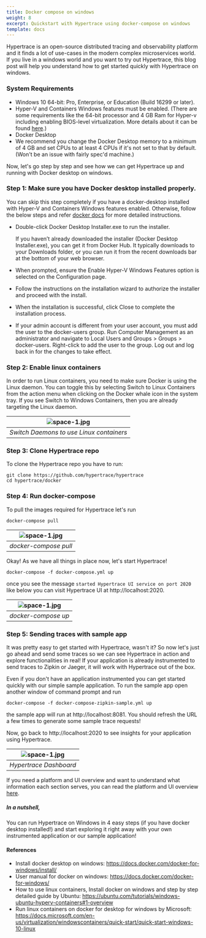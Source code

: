 ```yaml
---
title: Docker compose on windows
weight: 8
excerpt: Quickstart with Hypertrace using docker-compose on windows
template: docs
---
```


Hypertrace is an open-source distributed tracing and observability platform and it finds a lot of use-cases in the modern complex microservices world. If you live in a windows world and you want to try out Hypertrace, this blog post will help you understand how to get started quickly with Hypertrace on windows.

### System Requirements
- Windows 10 64-bit: Pro, Enterprise, or Education (Build 16299 or later).
- Hyper-V and Containers Windows features must be enabled. (There are some requirements like the 64-bit processor and 4 GB Ram for Hyper-v including enabling BIOS-level virtualization. More details about it can be found [here](https://docs.docker.com/docker-for-windows/troubleshoot/#virtualization-must-be-enabled).)
- Docker Desktop
- We recommend you change the Docker Desktop memory to a minimum of 4 GB and set CPUs to at least 4 CPUs if it's not set to that by default. (Won't be an issue with fairly spec'd machine.)

Now, let's go step by step and see how we can get Hypertrace up and running with Docker desktop on windows. 

### Step 1: Make sure you have Docker desktop installed properly. 

You can skip this step completely if you have a docker-desktop installed with Hyper-V and Containers Windows features enabled. Otherwise, follow the below steps and refer [docker docs](https://docs.docker.com/docker-for-windows/install/) for more detailed instructions.

- Double-click Docker Desktop Installer.exe to run the installer.

  If you haven’t already downloaded the installer (Docker Desktop Installer.exe), you can get it from Docker Hub. It typically downloads to your Downloads folder, or you can run it from the recent downloads bar at the bottom of your web browser.
- When prompted, ensure the Enable Hyper-V Windows Features option is selected on the Configuration page.
- Follow the instructions on the installation wizard to authorize the installer and proceed with the install.
- When the installation is successful, click Close to complete the installation process.
- If your admin account is different from your user account, you must add the user to the docker-users group. Run Computer Management as an administrator and navigate to  Local Users and Groups > Groups > docker-users. Right-click to add the user to the group. Log out and log back in for the changes to take effect.

### Step 2: Enable linux containers
In order to run Linux containers, you need to make sure Docker is using the Linux daemon. You can toggle this by selecting Switch to Linux Containers from the action menu when clicking on the Docker whale icon in the system tray. If you see Switch to Windows Containers, then you are already targeting the Linux daemon. 

| ![space-1.jpg](https://docs.microsoft.com/en-us/virtualization/windowscontainers/quick-start/media/switchdaemon.png) | 
|:--:| 
| *Switch Daemons to use Linux containers* |

### Step 3: Clone Hypertrace repo

To clone the Hypertrace repo you have to run:
```
git clone https://github.com/hypertrace/hypertrace
cd hypertrace/docker
```
### Step 4: Run docker-compose 

To pull the images required for Hypertrace let's run

```
docker-compose pull
```
| ![space-1.jpg](https://hypertrace-docs.s3.amazonaws.com/dokcer-compose-pull.png) | 
|:--:| 
| *docker-compose pull* |

Okay! As we have all things in place now, let's start Hypertrace! 

```
docker-compose -f docker-compose.yml up
```

once you see the message `started Hypertrace UI service on port 2020` like below you can visit Hypertrace UI at http://localhost:2020.

| ![space-1.jpg](https://hypertrace-docs.s3.amazonaws.com/docker-compose-up.png) | 
|:--:| 
| *docker-compose up* |

### Step 5: Sending traces with sample app

It was pretty easy to get started with Hypertrace, wasn't it? So now let's just go ahead and send some traces so we can see Hypertrace in action and explore functionalities in real! If your application is already instrumented to send traces to Zipkin or Jaeger, it will work with Hypertrace out of the box. 

Even if you don't have an application instrumented you can get started quickly with our simple sample application. To run the sample app open another window of command prompt and run 

```
docker-compose -f docker-compose-zipkin-sample.yml up 
```

the sample app will run at http://localhost:8081. You should refresh the URL a few times to generate some sample trace requests!

Now, go back to http://localhost:2020 to see insights for your application using Hypertrace. 

| ![space-1.jpg](https://hypertrace-docs.s3.amazonaws.com/ht-home-post.png) | 
|:--:| 
| *Hypertrace Dashboard* |

If you need a platform and UI overview and want to understand what information each section serves, you can read the platform and UI overview [here](https://docs.hypertrace.org/platform-ui/). 

##### In a nutshell,

You can run Hypertrace on Windows in 4 easy steps (if you have docker desktop installed!) and start exploring it right away with your own instrumented application or our sample application! 


#### References
- Install docker desktop on windows: https://docs.docker.com/docker-for-windows/install/
- User manual for docker on windows:  https://docs.docker.com/docker-for-windows/
- How to use linux containers, Install docker on windows and step by step detailed guide by Ubuntu: https://ubuntu.com/tutorials/windows-ubuntu-hyperv-containers#1-overview
- Run linux containers on docker for desktop for windows by Microsoft: https://docs.microsoft.com/en-us/virtualization/windowscontainers/quick-start/quick-start-windows-10-linux 



